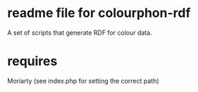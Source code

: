 # readme file for colourphon-rdf

A set of scripts that generate RDF for colour data.

# requires
Moriarty (see index.php for setting the correct path)